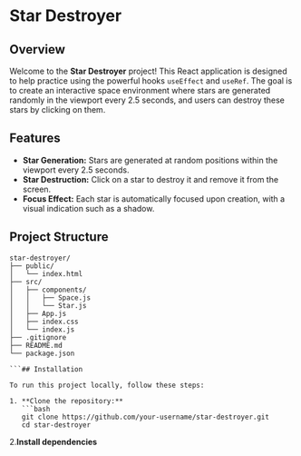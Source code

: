 # Star Destroyer

## Overview

Welcome to the **Star Destroyer** project! This React application is designed to help practice using the powerful hooks `useEffect` and `useRef`. The goal is to create an interactive space environment where stars are generated randomly in the viewport every 2.5 seconds, and users can destroy these stars by clicking on them.

## Features

- **Star Generation:** Stars are generated at random positions within the viewport every 2.5 seconds.
- **Star Destruction:** Click on a star to destroy it and remove it from the screen.
- **Focus Effect:** Each star is automatically focused upon creation, with a visual indication such as a shadow.

## Project Structure

````plaintext
star-destroyer/
├── public/
│   └── index.html
├── src/
│   ├── components/
│   │   ├── Space.js
│   │   └── Star.js
│   ├── App.js
│   ├── index.css
│   └── index.js
├── .gitignore
├── README.md
└── package.json

```## Installation

To run this project locally, follow these steps:

1. **Clone the repository:**
   ```bash
   git clone https://github.com/your-username/star-destroyer.git
   cd star-destroyer
````

2.**Install dependencies**

```bash

```
